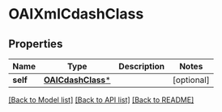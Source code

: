 # OAIXmlCdashClass

## Properties
Name | Type | Description | Notes
------------ | ------------- | ------------- | -------------
**self** | [**OAICdashClass***](OAICdashClass.md) |  | [optional] 

[[Back to Model list]](../README.md#documentation-for-models) [[Back to API list]](../README.md#documentation-for-api-endpoints) [[Back to README]](../README.md)


